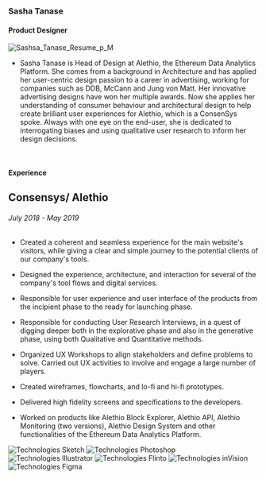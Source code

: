 ### Sasha Tanase 
#### Product Designer
![Sashsa_Tanase_Resume_p_M](https://user-images.githubusercontent.com/40768736/79117420-b9daa500-7d93-11ea-902f-bfdd5f8155f4.png)
<br/>
- Sasha Tanase is Head of Design at Alethio, the Ethereum Data Analytics Platform. She comes from a background in Architecture and has applied her user-centric design passion to a career in advertising, working for companies such as DDB, McCann and Jung von Matt. Her innovative advertising designs have won her multiple awards. Now she applies her understanding of consumer behaviour and architectural design to help create brilliant user experiences for Alethio, which is a ConsenSys spoke. Always with one eye on the end-user, she is dedicated to interrogating biases and using qualitative user research to inform her design decisions.
<br/>

#### Experience

Consensys/ Alethio
-------------
###### July 2018 - May 2019

- Created a coherent and seamless experience for the main website's visitors, while giving a clear and simple journey to the potential clients of our company's tools.

- Designed the experience, architecture, and interaction for several of the company's tool flows and digital services.

- Responsible for user experience and user interface of the products from the incipient phase to the ready for launching phase. 

- Responsible for conducting User Research Interviews, in a quest of digging deeper both in the explorative phase and also in the generative phase, using both Qualitative and Quantitative methods. 

- Organized UX Workshops to align stakeholders and define problems to solve. Carried out UX activities to involve and engage a large number of players.

- Created wireframes, flowcharts, and lo-fi and hi-fi prototypes.

- Delivered high fidelity screens and specifications to the developers.

- Worked on products like Alethio Block Explorer, Alethio API, Alethio Monitoring (two versions), Alethio Design System and  other functionalities of the Ethereum Data Analytics Platform. 

![Technologies Sketch](https://img.shields.io/badge/Technologies-Sketch-FF69A4.svg) ![Technologies Photoshop](https://img.shields.io/badge/Technologies-Photoshop-FF69A4.svg) ![Technologies Illustrator](https://img.shields.io/badge/Technologies-Illustrator-FF69A4.svg) ![Technologies Flinto](https://img.shields.io/badge/Technologies-Flinto-FF69A4.svg) ![Technologies inVision](https://img.shields.io/badge/Technologies-inVision-FF69A4.svg) ![Technologies Figma](https://img.shields.io/badge/Technologies-Figma-FF69A4.svg)
